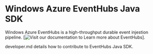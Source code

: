 Windows Azure EventHubs Java SDK
=============================================

Windows Azure EventHubs is a high-throughput durable event injestion pipeline. [![Visit our documentation to Learn more about EventHubs](https://azure.microsoft.com/en-us/services/event-hubs/)].

developer.md details how to contribute to EventHubs Java SDK.